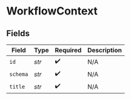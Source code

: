 # WorkflowContext


## Fields

| Field              | Type               | Required           | Description        |
| ------------------ | ------------------ | ------------------ | ------------------ |
| `id`               | *str*              | :heavy_check_mark: | N/A                |
| `schema`           | *str*              | :heavy_check_mark: | N/A                |
| `title`            | *str*              | :heavy_check_mark: | N/A                |